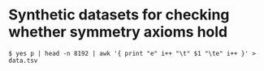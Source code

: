 # Synthetic datasets for checking whether symmetry axioms hold

```
$ yes p | head -n 8192 | awk '{ print "e" i++ "\t" $1 "\te" i++ }' > data.tsv
```
